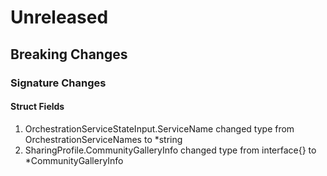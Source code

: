 # Unreleased

## Breaking Changes

### Signature Changes

#### Struct Fields

1. OrchestrationServiceStateInput.ServiceName changed type from OrchestrationServiceNames to *string
1. SharingProfile.CommunityGalleryInfo changed type from interface{} to *CommunityGalleryInfo
